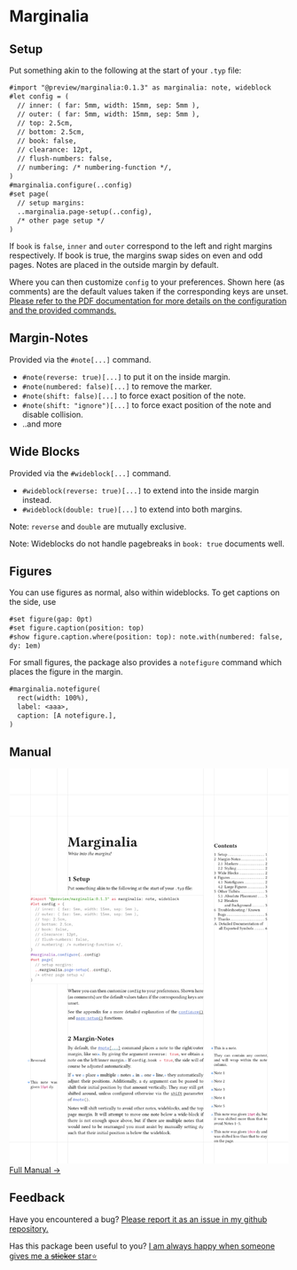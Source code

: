# Marginalia

## Setup

Put something akin to the following at the start of your `.typ` file:

```typ
#import "@preview/marginalia:0.1.3" as marginalia: note, wideblock
#let config = (
  // inner: ( far: 5mm, width: 15mm, sep: 5mm ),
  // outer: ( far: 5mm, width: 15mm, sep: 5mm ),
  // top: 2.5cm,
  // bottom: 2.5cm,
  // book: false,
  // clearance: 12pt,
  // flush-numbers: false,
  // numbering: /* numbering-function */,
)
#marginalia.configure(..config)
#set page(
  // setup margins:
  ..marginalia.page-setup(..config),
  /* other page setup */
)
```

If `book` is `false`, `inner` and `outer` correspond to the left and right
margins respectively. If book is true, the margins swap sides on even and odd
pages. Notes are placed in the outside margin by default.

Where you can then customize `config` to your preferences. Shown here (as
comments) are the default values taken if the corresponding keys are unset.
[Please refer to the PDF documentation for more details on the configuration and the provided commands.](https://github.com/nleanba/typst-marginalia/blob/main/Marginalia.pdf)

## Margin-Notes

Provided via the `#note[...]` command.

- `#note(reverse: true)[...]` to put it on the inside margin.
- `#note(numbered: false)[...]` to remove the marker.
- `#note(shift: false)[...]` to force exact position of the note.
- `#note(shift: "ignore")[...]` to force exact position of the note and disable collision.
- ..and more


## Wide Blocks

Provided via the `#wideblock[...]` command.

- `#wideblock(reverse: true)[...]` to extend into the inside margin instead.
- `#wideblock(double: true)[...]` to extend into both margins.

Note: `reverse` and `double` are mutually exclusive.

Note: Wideblocks do not handle pagebreaks in `book: true` documents well.

## Figures

You can use figures as normal, also within wideblocks.
To get captions on the side, use
```typ
#set figure(gap: 0pt)
#set figure.caption(position: top)
#show figure.caption.where(position: top): note.with(numbered: false, dy: 1em)
```

For small figures, the package also provides a `notefigure` command which places the figure in the margin.
```typ
#marginalia.notefigure(
  rect(width: 100%),
  label: <aaa>,
  caption: [A notefigure.],
)
```

## Manual

[![first page of the documentation](https://github.com/nleanba/typst-marginalia/raw/refs/heads/main/preview.svg)](https://github.com/nleanba/typst-marginalia/blob/main/Marginalia.pdf)
[Full Manual →](https://github.com/nleanba/typst-marginalia/blob/main/Marginalia.pdf)

<!-- [![first page of the documentation](https://github.com/nleanba/typst-marginalia/raw/refs/tags/v0.2.0/preview.svg)](https://github.com/nleanba/typst-marginalia/blob/v0.2.0/Marginalia.pdf)
[Full Manual →](https://github.com/nleanba/typst-marginalia/blob/v0.2.0/Marginalia.pdf) -->

## Feedback
Have you encountered a bug? [Please report it as an issue in my github repository.](https://github.com/nleanba/typst-marginalia/issues)

Has this package been useful to you? [I am always happy when someone gives me a ~~sticker~~ star⭐](https://github.com/nleanba/typst-marginalia)